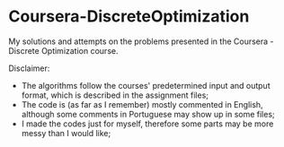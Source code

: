 # Coursera-DiscreteOptimization
My solutions and attempts on the problems presented in the Coursera - Discrete Optimization course.

Disclaimer:
- The algorithms follow the courses' predetermined input and output format, which is described in the assignment files; 
- The code is (as far as I remember) mostly commented in English, although some comments in Portuguese may show up in some files;
- I made the codes just for myself, therefore some parts may be more messy than I would like;
